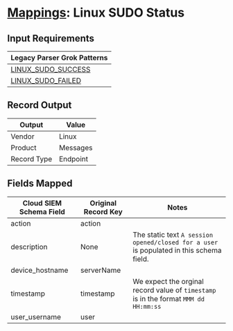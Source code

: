 # [Mappings](README.md): Linux SUDO Status

## Input Requirements

|Legacy Parser Grok Patterns|
|-------------|
|[LINUX_SUDO_SUCCESS](../legacy_parsers/LINUX_SUDO_SUCCESS.md)|
|[LINUX_SUDO_FAILED](../legacy_parsers/LINUX_SUDO_FAILED.md)|

## Record Output

|Output|Value|
|------|-----|
|Vendor|Linux|
|Product|Messages|
|Record Type|Endpoint|

## Fields Mapped

|Cloud SIEM Schema Field|Original Record Key|Notes|
|-----------------------|-------------------|-----|
|action|action||
|description|None|The static text `A session opened/closed for a user` is populated in this schema field.|
|device_hostname|serverName||
|timestamp|timestamp|We expect the orginal record value of `timestamp` is in the format `MMM dd HH:mm:ss`|
|user_username|user||


